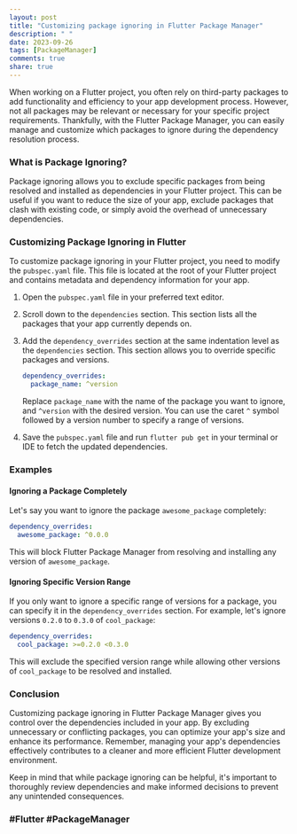 ```yaml
---
layout: post
title: "Customizing package ignoring in Flutter Package Manager"
description: " "
date: 2023-09-26
tags: [PackageManager]
comments: true
share: true
---
```


When working on a Flutter project, you often rely on third-party packages to add functionality and efficiency to your app development process. However, not all packages may be relevant or necessary for your specific project requirements. Thankfully, with the Flutter Package Manager, you can easily manage and customize which packages to ignore during the dependency resolution process.

### What is Package Ignoring?

Package ignoring allows you to exclude specific packages from being resolved and installed as dependencies in your Flutter project. This can be useful if you want to reduce the size of your app, exclude packages that clash with existing code, or simply avoid the overhead of unnecessary dependencies.

### Customizing Package Ignoring in Flutter

To customize package ignoring in your Flutter project, you need to modify the `pubspec.yaml` file. This file is located at the root of your Flutter project and contains metadata and dependency information for your app.

1. Open the `pubspec.yaml` file in your preferred text editor.

2. Scroll down to the `dependencies` section. This section lists all the packages that your app currently depends on.

3. Add the `dependency_overrides` section at the same indentation level as the `dependencies` section. This section allows you to override specific packages and versions.

    ```yaml
    dependency_overrides:
      package_name: ^version
    ```

    Replace `package_name` with the name of the package you want to ignore, and `^version` with the desired version. You can use the caret `^` symbol followed by a version number to specify a range of versions.

4. Save the `pubspec.yaml` file and run `flutter pub get` in your terminal or IDE to fetch the updated dependencies.

### Examples

#### Ignoring a Package Completely

Let's say you want to ignore the package `awesome_package` completely:

```yaml
dependency_overrides:
  awesome_package: ^0.0.0
```

This will block Flutter Package Manager from resolving and installing any version of `awesome_package`.

#### Ignoring Specific Version Range

If you only want to ignore a specific range of versions for a package, you can specify it in the `dependency_overrides` section. For example, let's ignore versions `0.2.0` to `0.3.0` of `cool_package`:

```yaml
dependency_overrides:
  cool_package: >=0.2.0 <0.3.0
```

This will exclude the specified version range while allowing other versions of `cool_package` to be resolved and installed.

### Conclusion

Customizing package ignoring in Flutter Package Manager gives you control over the dependencies included in your app. By excluding unnecessary or conflicting packages, you can optimize your app's size and enhance its performance. Remember, managing your app's dependencies effectively contributes to a cleaner and more efficient Flutter development environment.

Keep in mind that while package ignoring can be helpful, it's important to thoroughly review dependencies and make informed decisions to prevent any unintended consequences.

### #Flutter #PackageManager